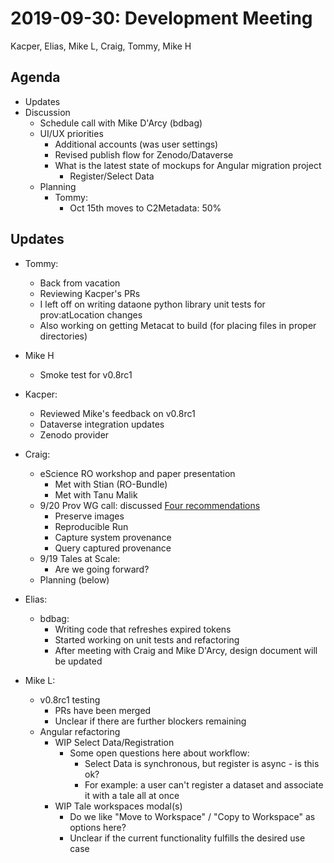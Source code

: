 2019-09-30: Development Meeting
===============================
Kacper, Elias, Mike L, Craig, Tommy, Mike H

Agenda
------
* Updates
* Discussion
    * Schedule call with Mike D'Arcy (bdbag)
    * UI/UX priorities
        * Additional accounts (was user settings)
        * Revised publish flow for Zenodo/Dataverse
        * What is the latest state of mockups for Angular migration project
            * Register/Select Data
    * Planning
        * Tommy: 
            * Oct 15th moves to C2Metadata: 50%

Updates
-------

* Tommy:
    * Back from vacation
    * Reviewing Kacper's PRs
    * I left off on writing dataone python library unit tests for prov:atLocation changes
    * Also working on getting Metacat to build (for placing files in proper directories)

* Mike H
    * Smoke test for v0.8rc1

* Kacper:
    * Reviewed Mike's feedback on v0.8rc1
    * Dataverse integration updates
    * Zenodo provider

* Craig:
    * eScience RO workshop and paper presentation
        * Met with Stian (RO-Bundle)
        * Met with Tanu Malik
    * 9/20 Prov WG call: discussed [Four recommendations](https://docs.google.com/document/d/16ufQdzNDYyDswy4IXmdV_OvraZmDPu2Nkgs2mCOsirk/edit#)
        * Preserve images
        * Reproducible Run
        * Capture system provenance
        * Query captured provenance
    * 9/19 Tales at Scale: 
        * Are we going forward?
    * Planning (below)

* Elias:
    * bdbag:
        * Writing code that refreshes expired tokens
        * Started working on unit tests and refactoring
        * After meeting with Craig and Mike D'Arcy, design document will be updated

* Mike L:
    * v0.8rc1 testing
        * PRs have been merged
        * Unclear if there are further blockers remaining
    * Angular refactoring
        * WIP Select Data/Registration
            * Some open questions here about workflow:
                * Select Data is synchronous, but register is async - is this ok?
                * For example: a user can't register a dataset and associate it with a tale all at once
        * WIP Tale workspaces modal(s)
            * Do we like "Move to Workspace" / "Copy to Workspace" as options here?
            * Unclear if the current functionality fulfills the desired use case
